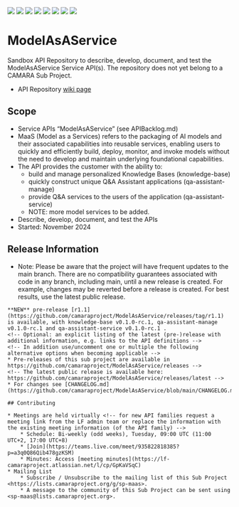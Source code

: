 <a href="https://github.com/camaraproject/ModelAsAService/commits/" title="Last Commit"><img src="https://img.shields.io/github/last-commit/camaraproject/ModelAsAService?style=plastic"></a>
<a href="https://github.com/camaraproject/ModelAsAService/issues" title="Open Issues"><img src="https://img.shields.io/github/issues/camaraproject/ModelAsAService?style=plastic"></a>
<a href="https://github.com/camaraproject/ModelAsAService/pulls" title="Open Pull Requests"><img src="https://img.shields.io/github/issues-pr/camaraproject/ModelAsAService?style=plastic"></a>
<a href="https://github.com/camaraproject/ModelAsAService/graphs/contributors" title="Contributors"><img src="https://img.shields.io/github/contributors/camaraproject/ModelAsAService?style=plastic"></a>
<a href="https://github.com/camaraproject/ModelAsAService" title="Repo Size"><img src="https://img.shields.io/github/repo-size/camaraproject/ModelAsAService?style=plastic"></a>
<a href="https://github.com/camaraproject/ModelAsAService/blob/main/LICENSE" title="License"><img src="https://img.shields.io/badge/License-Apache%202.0-green.svg?style=plastic"></a>
<a href="https://github.com/camaraproject/ModelAsAService/releases/latest" title="Latest Release"><img src="https://img.shields.io/github/release/camaraproject/ModelAsAService?style=plastic"></a>
<a href="https://github.com/camaraproject/Governance/blob/main/ProjectStructureAndRoles.md" title="Sandbox API Repository"><img src="https://img.shields.io/badge/Sandbox%20API%20Repository-yellow?style=plastic"></a>

# ModelAsAService

Sandbox API Repository to describe, develop, document, and test the ModelAsAService Service API(s). The repository does not yet belong to a CAMARA Sub Project.

* API Repository [wiki page](https://lf-camaraproject.atlassian.net/wiki/x/_4AjAw)

## Scope

* Service APIs “ModelAsAService” (see APIBacklog.md)
* MaaS (Model as a Services) refers to the packaging of AI models and their associated capabilities into reusable services, enabling users to quickly and efficiently build, deploy, monitor, and invoke models without the need to develop and maintain underlying foundational capabilities.
* The API provides the customer with the ability to:  
  * build and manage personalized Knowledge Bases (knowledge-base)
  * quickly construct unique Q&A Assistant applications (qa-assistant-manage)
  * provide Q&A services to the users of the application (qa-assistant-service)
  * NOTE: more model services to be added.
* Describe, develop, document, and test the APIs
* Started: November 2024

## Release Information

* Note: Please be aware that the project will have frequent updates to the main branch. There are no compatibility guarantees associated with code in any branch, including main, until a new release is created. For example, changes may be reverted before a release is created. For best results, use the latest public release.
```suggestion
**NEW** pre-release [r1.1](https://github.com/camaraproject/ModelAsAService/releases/tag/r1.1) is available, with knowledge-base v0.1.0-rc.1, qa-assistant-manage v0.1.0-rc.1 and qa-assistant-service v0.1.0-rc.1 .
<!-- Optional: an explicit listing of the latest (pre-)release with additional information, e.g. links to the API definitions -->
<!-- In addition use/uncomment one or multiple the following alternative options when becoming applicable -->
* Pre-releases of this sub project are available in https://github.com/camaraproject/ModelAsAService/releases -->
<!-- The latest public release is available here: https://github.com/camaraproject/ModelAsAService/releases/latest -->
* For changes see [CHANGELOG.md](https://github.com/camaraproject/ModelAsAService/blob/main/CHANGELOG.md)

## Contributing

* Meetings are held virtually <!-- for new API families request a meeting link from the LF admin team or replace the information with the existing meeting information (of the API family) -->
    * Schedule: Bi-weekly (odd weeks), Tuesday, 09:00 UTC (11:00 UTC+2, 17:00 UTC+8)
    * [Join](https://teams.live.com/meet/935822818385?p=a3q0Q86Qib478gzKSM)
    * Minutes: Access [meeting minutes](https://lf-camaraproject.atlassian.net/l/cp/GpKaVSqC)
* Mailing List
    * Subscribe / Unsubscribe to the mailing list of this Sub Project <https://lists.camaraproject.org/g/sp-maas>.
    * A message to the community of this Sub Project can be sent using <sp-maas@lists.camaraproject.org>.
